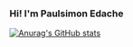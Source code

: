 ### Hi! I'm Paulsimon Edache


[![Anurag's GitHub stats](https://github-readme-stats.vercel.app/api?username=paultech4u&show_icons=true&langs_count=8)](https://github.com/anuraghazra/github-readme-stats)
